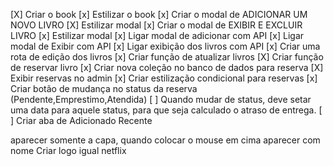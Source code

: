 [X] Criar o book
[x] Estilizar o book
[x] Criar o modal de ADICIONAR UM NOVO LIVRO
[X] Estilizar modal
[x] Criar o modal de EXIBIR E EXCLUIR LIVRO
[x] Estilizar modal
[x] Ligar modal de adicionar com API
[x] Ligar modal de Exibir com API
[x] Ligar exibição dos livros com API
[x] Criar uma rota de edição dos livros
[x] Criar função de atualizar livros
[X] Criar função de reservar livro
[x] Criar nova coleção no banco de dados para reserva
[X] Exibir reservas no admin
[x] Criar estilização condicional para reservas
[x] Criar botão de mudança no status da reserva (Pendente,Emprestimo,Atendida)
[ ] Quando mudar de status, deve setar uma data para aquele status, para que seja calculado o atraso de entrega.
[ ] Criar aba de Adicionado Recente

aparecer somente a capa, quando colocar o mouse em cima aparecer com nome
Criar logo igual netflix
